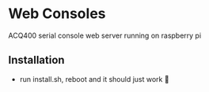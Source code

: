 # Web Consoles
ACQ400 serial console web server running on raspberry pi

## Installation

* run install.sh, reboot and it should just work 🤞